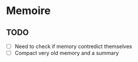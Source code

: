 # Memoire

## TODO

- [ ] Need to check if memory contredict themselves
- [ ] Compact very old memory and a summary
